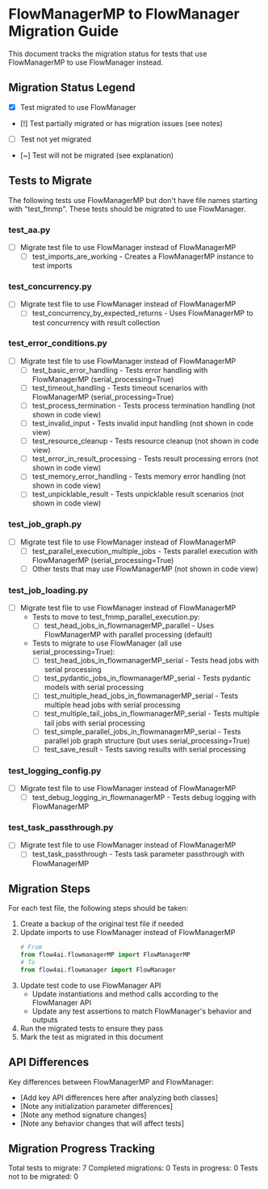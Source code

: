 # FlowManagerMP to FlowManager Migration Guide

This document tracks the migration status for tests that use FlowManagerMP to use FlowManager instead.

## Migration Status Legend

- [x] Test migrated to use FlowManager
- [!] Test partially migrated or has migration issues (see notes)
- [ ] Test not yet migrated
- [~] Test will not be migrated (see explanation)

## Tests to Migrate

The following tests use FlowManagerMP but don't have file names starting with "test_fmmp". These tests should be migrated to use FlowManager.

### test_aa.py
- [ ] Migrate test file to use FlowManager instead of FlowManagerMP
  - [ ] test_imports_are_working - Creates a FlowManagerMP instance to test imports

### test_concurrency.py
- [ ] Migrate test file to use FlowManager instead of FlowManagerMP
  - [ ] test_concurrency_by_expected_returns - Uses FlowManagerMP to test concurrency with result collection

### test_error_conditions.py
- [ ] Migrate test file to use FlowManager instead of FlowManagerMP
  - [ ] test_basic_error_handling - Tests error handling with FlowManagerMP (serial_processing=True)
  - [ ] test_timeout_handling - Tests timeout scenarios with FlowManagerMP (serial_processing=True)
  - [ ] test_process_termination - Tests process termination handling (not shown in code view)
  - [ ] test_invalid_input - Tests invalid input handling (not shown in code view)
  - [ ] test_resource_cleanup - Tests resource cleanup (not shown in code view)
  - [ ] test_error_in_result_processing - Tests result processing errors (not shown in code view)
  - [ ] test_memory_error_handling - Tests memory error handling (not shown in code view)
  - [ ] test_unpicklable_result - Tests unpicklable result scenarios (not shown in code view)

### test_job_graph.py
- [ ] Migrate test file to use FlowManager instead of FlowManagerMP
  - [ ] test_parallel_execution_multiple_jobs - Tests parallel execution with FlowManagerMP (serial_processing=True)
  - [ ] Other tests that may use FlowManagerMP (not shown in code view)

### test_job_loading.py
- [ ] Migrate test file to use FlowManager instead of FlowManagerMP
  - Tests to move to test_fmmp_parallel_execution.py:
    - [ ] test_head_jobs_in_flowmanagerMP_parallel - Uses FlowManagerMP with parallel processing (default)
  - Tests to migrate to use FlowManager (all use serial_processing=True):
    - [ ] test_head_jobs_in_flowmanagerMP_serial - Tests head jobs with serial processing
    - [ ] test_pydantic_jobs_in_flowmanagerMP_serial - Tests pydantic models with serial processing
    - [ ] test_multiple_head_jobs_in_flowmanagerMP_serial - Tests multiple head jobs with serial processing
    - [ ] test_multiple_tail_jobs_in_flowmanagerMP_serial - Tests multiple tail jobs with serial processing
    - [ ] test_simple_parallel_jobs_in_flowmanagerMP_serial - Tests parallel job graph structure (but uses serial_processing=True)
    - [ ] test_save_result - Tests saving results with serial processing

### test_logging_config.py
- [ ] Migrate test file to use FlowManager instead of FlowManagerMP
  - [ ] test_debug_logging_in_flowmanagerMP - Tests debug logging with FlowManagerMP

### test_task_passthrough.py
- [ ] Migrate test file to use FlowManager instead of FlowManagerMP
  - [ ] test_task_passthrough - Tests task parameter passthrough with FlowManagerMP

## Migration Steps

For each test file, the following steps should be taken:

1. Create a backup of the original test file if needed
2. Update imports to use FlowManager instead of FlowManagerMP
   ```python
   # From
   from flow4ai.flowmanagerMP import FlowManagerMP
   # To
   from flow4ai.flowmanager import FlowManager
   ```
3. Update test code to use FlowManager API
   - Update instantiations and method calls according to the FlowManager API
   - Update any test assertions to match FlowManager's behavior and outputs
4. Run the migrated tests to ensure they pass
5. Mark the test as migrated in this document

## API Differences

Key differences between FlowManagerMP and FlowManager:

- [Add key API differences here after analyzing both classes]
- [Note any initialization parameter differences]
- [Note any method signature changes]
- [Note any behavior changes that will affect tests]

## Migration Progress Tracking

Total tests to migrate: 7
Completed migrations: 0
Tests in progress: 0
Tests not to be migrated: 0
